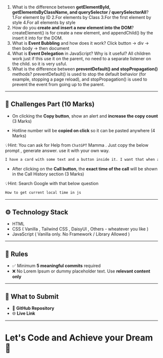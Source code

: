 

1. What is the difference between **getElementById, getElementsByClassName, and querySelector / querySelectorAll**?
1.For element by ID 
2.For elements by Class 
3.For the first element by style
4.For all elements by style
2. How do you **create and insert a new element into the DOM**?
createElement() is for create a new element, 
and appendChild() by the  insert it into for the DOM.
3. What is **Event Bubbling** and how does it work?
Click button → div → then body → then document
4. What is **Event Delegation** in JavaScript? Why is it useful?
All children work just if this use it on the parent, 
no need to  a separate listener on the child.
so it is very usful.
5. What is the difference between **preventDefault() and stopPropagation()** methods?
 preventDefault() is used to stop the default behavior (for example, stopping a page reload), and stopPropagation() is used to prevent the event from going up to the parent.

---

## 🧪 Challenges Part (10 Marks)

- On clicking the **Copy button**, show an alert and **increase the copy count** (3 Marks)

- Hotline number will be **copied on click** so it can be pasted anywhere (4 Marks)

💡Hint: You can ask for Help from `ChatGPT` Mamma . Just copy the below prompt , generate answer. use it with your own way.

```bash
I have a card with some text and a button inside it. I want that when a user clicks the button, some specific text from the card is copied to the clipboard using JavaScript. Please provide the code and explain it step by step.
```

- After clicking on the **Call button**, the **exact time of the call** will be shown in the Call History section (3 Marks)

💡Hint: Search Google with that below question

```bash
How to get current local time in js
```

---

## ⚙️ Technology Stack

- HTML
- CSS ( Vanilla , Tailwind CSS , DaisyUI , Others - wheatever you like )
- JavaScript ( Vanilla only. No Framework / Library Allowed )

---

## 📌 Rules

- ✅ Minimum **5 meaningful commits** required
- ❌ No Lorem Ipsum or dummy placeholder text. Use **relevant content only**

---

## 🔗 What to Submit

- 📂 **GitHub Repository**
- 🌐 **Live Link**

---

# Let's Code and Achieve your Dream 🎯
